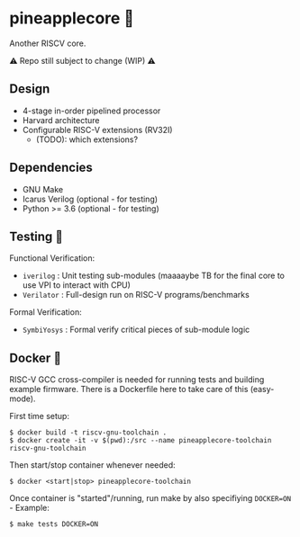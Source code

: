 # pineapplecore 🍍
Another RISCV core.

⚠ Repo still subject to change (WIP) ⚠

## Design
- 4-stage in-order pipelined processor
- Harvard architecture
- Configurable RISC-V extensions (RV32I)
    - (TODO): which extensions?

## Dependencies
- GNU Make
- Icarus Verilog (optional - for testing)
- Python >= 3.6 (optional - for testing)

## Testing 🧪
Functional Verification:
- `iverilog`    : Unit testing sub-modules (maaaaybe TB for the final core to use VPI to interact with CPU)
- `Verilator`   : Full-design run on RISC-V programs/benchmarks

Formal Verification:
- `SymbiYosys`  : Formal verify critical pieces of sub-module logic

## Docker 🐳
RISC-V GCC cross-compiler is needed for running tests and building example firmware. There is a Dockerfile
here to take care of this (easy-mode).

First time setup:

    $ docker build -t riscv-gnu-toolchain .
    $ docker create -it -v $(pwd):/src --name pineapplecore-toolchain riscv-gnu-toolchain

Then start/stop container whenever needed:

    $ docker <start|stop> pineapplecore-toolchain

Once container is "started"/running, run make by also specifiying `DOCKER=ON` - Example:

    $ make tests DOCKER=ON

